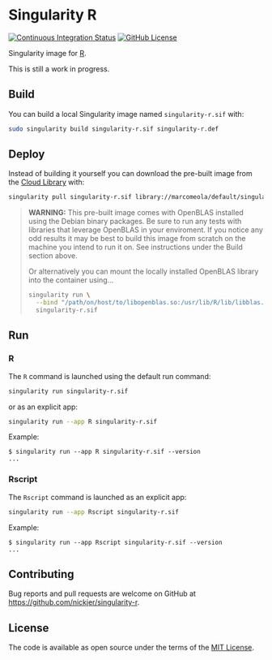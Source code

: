 # Singularity R

[![Continuous Integration Status](https://github.com/nickjer/singularity-r/workflows/Continuous%20Integration/badge.svg)](https://github.com/nickjer/singularity-r/actions)
[![GitHub License](https://img.shields.io/badge/license-MIT-green.svg)](https://opensource.org/licenses/MIT)

Singularity image for [R].

This is still a work in progress.

## Build

You can build a local Singularity image named `singularity-r.sif` with:

```sh
sudo singularity build singularity-r.sif singularity-r.def
```

## Deploy

Instead of building it yourself you can download the pre-built image from the
[Cloud Library](https://cloud.sylabs.io/library) with:

```sh
singularity pull singularity-r.sif library://marcomeola/default/singularity-r:4.2.3
```

> **WARNING:** This pre-built image comes with OpenBLAS installed using the
> Debian binary packages. Be sure to run any tests with libraries that leverage
> OpenBLAS in your enviroment. If you notice any odd results it may be best to
> build this image from scratch on the machine you intend to run it on. See
> instructions under the Build section above.
>
> Or alternatively you can mount the locally installed OpenBLAS library into
> the container using...
>
> ```sh
> singularity run \
>   --bind "/path/on/host/to/libopenblas.so:/usr/lib/R/lib/libblas.so.3" \
>   singularity-r.sif
> ```

## Run

### R

The `R` command is launched using the default run command:

```sh
singularity run singularity-r.sif
```

or as an explicit app:

```sh
singularity run --app R singularity-r.sif
```

Example:

```console
$ singularity run --app R singularity-r.sif --version
...
```

### Rscript

The `Rscript` command is launched as an explicit app:

```sh
singularity run --app Rscript singularity-r.sif
```

Example:

```console
$ singularity run --app Rscript singularity-r.sif --version
...
```

## Contributing

Bug reports and pull requests are welcome on GitHub at
https://github.com/nickjer/singularity-r.

## License

The code is available as open source under the terms of the [MIT License].

[R]: https://www.r-project.org/
[MIT License]: http://opensource.org/licenses/MIT

